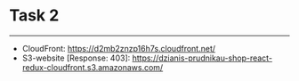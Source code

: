 # Task 2

---

- CloudFront: https://d2mb2znzp16h7s.cloudfront.net/
- S3-website [Response: 403]: https://dzianis-prudnikau-shop-react-redux-cloudfront.s3.amazonaws.com/
